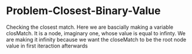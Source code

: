 # Problem-Closest-Binary-Value
Checking the closest match. Here we are bascially making a variable closMatch. 
It is a node, imaginary one, whose value is equal to infinty. We are making it 
infinity because we want the closeMatch to be the root node value in first iteraction 
afterwards 

